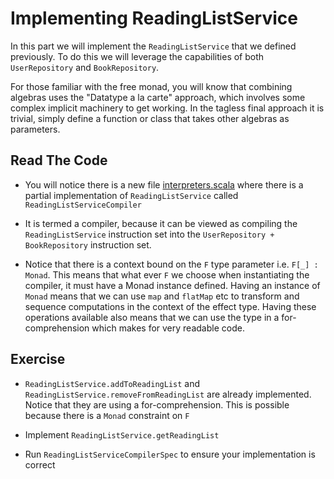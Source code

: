 # Implementing ReadingListService

In this part we will implement the `ReadingListService` that we defined previously. To do this we will leverage
the capabilities of both `UserRepository` and `BookRepository`. 

For those familiar with the free monad, you will know that combining algebras uses the "Datatype a la carte" approach, 
which involves some complex implicit machinery to get working. In the tagless final approach it is trivial, simply 
define a function or class that takes other algebras as parameters. 

## Read The Code

- You will notice there is a new file [interpreters.scala](./src/main/scala/interpreters.scala) where there is a partial
  implementation of `ReadingListService` called `ReadingListServiceCompiler`
  
- It is termed a compiler, because it can be viewed as compiling the `ReadingListService` instruction set into
  the `UserRepository + BookRepository` instruction set.
      
- Notice that there is a context bound on the `F` type parameter i.e. `F[_] : Monad`. This means that what ever `F` we choose when
  instantiating the compiler, it must have a Monad instance defined. Having an instance of `Monad` means that we can use `map`
  and `flatMap` etc to transform and sequence computations in the context of the effect type. Having these operations available also
  means that we can use the type in a for-comprehension which makes for very readable code.
  
## Exercise

- `ReadingListService.addToReadingList` and `ReadingListService.removeFromReadingList` are already implemented. Notice that
   they are using a for-comprehension. This is possible because there is a `Monad` constraint on `F` 

- Implement `ReadingListService.getReadingList`

- Run `ReadingListServiceCompilerSpec` to ensure your implementation is correct

